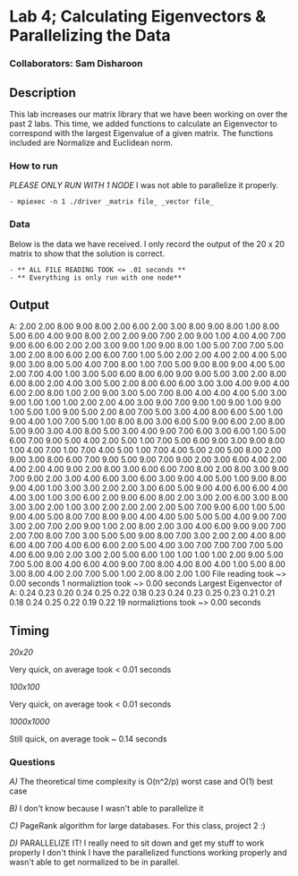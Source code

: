# Lab 4; Calculating Eigenvectors & Parallelizing the Data

### Collaborators: Sam Disharoon

## Description

This lab increases our matrix library that we have been working on over the past 2 labs.  This time, we added functions to calculate an Eigenvector to correspond with the largest Eigenvalue of a given matrix.  The functions included are Normalize and Euclidean norm.

### How to run

*PLEASE ONLY RUN WITH 1 NODE* I was not able to parallelize it properly.

	- mpiexec -n 1 ./driver _matrix file_ _vector file_

### Data

Below is the data we have received.  I only record the output of the 20 x 20 matrix to show that the solution is correct. 

	- ** ALL FILE READING TOOK <= .01 seconds **
	- ** Everything is only run with one node**

## Output

A:
2.00 2.00 8.00 9.00 8.00 2.00 6.00 2.00 3.00 8.00 9.00 8.00 1.00 8.00 5.00 6.00 4.00 9.00 8.00 2.00
2.00 9.00 7.00 2.00 9.00 1.00 4.00 4.00 7.00 9.00 6.00 6.00 2.00 2.00 3.00 9.00 1.00 9.00 8.00 1.00
5.00 7.00 7.00 5.00 3.00 2.00 8.00 6.00 2.00 6.00 7.00 1.00 5.00 2.00 2.00 4.00 2.00 4.00 5.00 9.00
3.00 8.00 5.00 4.00 7.00 8.00 1.00 7.00 5.00 9.00 8.00 9.00 4.00 5.00 2.00 7.00 4.00 1.00 3.00 5.00
6.00 8.00 6.00 9.00 9.00 5.00 3.00 2.00 8.00 6.00 8.00 2.00 4.00 3.00 5.00 2.00 8.00 6.00 6.00 3.00
3.00 4.00 9.00 4.00 6.00 2.00 8.00 1.00 2.00 9.00 3.00 5.00 7.00 8.00 4.00 4.00 4.00 5.00 3.00 9.00
1.00 1.00 1.00 2.00 2.00 4.00 3.00 9.00 7.00 9.00 1.00 9.00 1.00 9.00 1.00 5.00 1.00 9.00 5.00 2.00
8.00 7.00 5.00 3.00 4.00 8.00 6.00 5.00 1.00 9.00 4.00 1.00 7.00 5.00 1.00 8.00 8.00 3.00 6.00 5.00
9.00 6.00 2.00 8.00 5.00 9.00 3.00 4.00 8.00 5.00 3.00 4.00 9.00 7.00 6.00 3.00 6.00 1.00 5.00 6.00
7.00 9.00 5.00 4.00 2.00 5.00 1.00 7.00 5.00 6.00 9.00 3.00 9.00 8.00 1.00 4.00 7.00 1.00 7.00 4.00
5.00 1.00 7.00 4.00 5.00 2.00 5.00 8.00 2.00 9.00 3.00 8.00 6.00 7.00 9.00 5.00 9.00 7.00 9.00 2.00
3.00 6.00 4.00 2.00 4.00 2.00 4.00 9.00 2.00 8.00 3.00 6.00 6.00 7.00 8.00 2.00 8.00 3.00 9.00 7.00
9.00 2.00 3.00 4.00 6.00 3.00 6.00 3.00 9.00 4.00 5.00 1.00 9.00 8.00 9.00 4.00 1.00 3.00 3.00 2.00
2.00 3.00 6.00 5.00 9.00 4.00 6.00 6.00 4.00 4.00 3.00 1.00 3.00 6.00 2.00 9.00 6.00 8.00 2.00 3.00
2.00 6.00 3.00 8.00 3.00 3.00 2.00 1.00 3.00 2.00 2.00 2.00 2.00 5.00 7.00 9.00 6.00 1.00 5.00 9.00
4.00 5.00 8.00 7.00 8.00 9.00 4.00 4.00 5.00 5.00 5.00 4.00 9.00 7.00 3.00 2.00 7.00 2.00 9.00 1.00
2.00 8.00 2.00 3.00 4.00 6.00 9.00 9.00 7.00 2.00 7.00 8.00 7.00 3.00 5.00 5.00 9.00 8.00 7.00 3.00
2.00 2.00 4.00 8.00 6.00 4.00 7.00 4.00 6.00 6.00 2.00 5.00 4.00 3.00 7.00 7.00 7.00 7.00 5.00 4.00
6.00 9.00 2.00 3.00 2.00 5.00 6.00 1.00 1.00 1.00 1.00 2.00 9.00 5.00 7.00 5.00 8.00 4.00 6.00 4.00
9.00 7.00 8.00 4.00 8.00 4.00 1.00 5.00 8.00 3.00 8.00 4.00 2.00 7.00 5.00 1.00 2.00 8.00 2.00 1.00
File reading took ~> 0.00 seconds
1 normaliztion took ~> 0.00 seconds
Largest Eigenvector of A:
0.24
0.23
0.20
0.24
0.25
0.22
0.18
0.23
0.24
0.23
0.25
0.23
0.21
0.21
0.18
0.24
0.25
0.22
0.19
0.22
19 normaliztions took ~> 0.00 seconds

## Timing

*20x20*

Very quick, on average took < 0.01 seconds

*100x100*

Very quick, on average took < 0.01 seconds

*1000x1000*

Still quick, on average took ~ 0.14 seconds


### Questions

_A)_ The theoretical time complexity is O(n^2/p) worst case and O(1) best case

_B)_ I don't know because I wasn't able to parallelize it

_C)_ PageRank algorithm for large databases. For this class, project 2 :)

_D)_ PARALLELIZE IT! I really need to sit down and get my stuff to work properly I don't think I have the parallelized functions working properly and wasn't able to get normalized to be in parallel.
